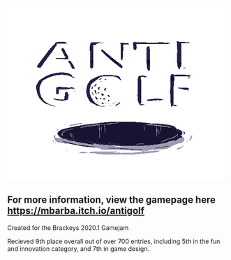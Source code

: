 ![](/antigolf/Assets/Resources/Sprites/ANTIGOLFTEXT.png)

## For more information, view the gamepage here https://mbarba.itch.io/antigolf

Created for the Brackeys 2020.1 Gamejam

Recieved 9th place overall out of over 700 entries, including 5th in the fun and innovation category, and 7th in game design. 
